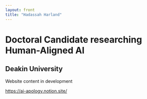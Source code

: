 ```yaml
---
layout: front
title: "Hadassah Harland"
---
```


# Doctoral Candidate researching Human-Aligned AI

## Deakin University

Website content in development

https://ai-apology.notion.site/